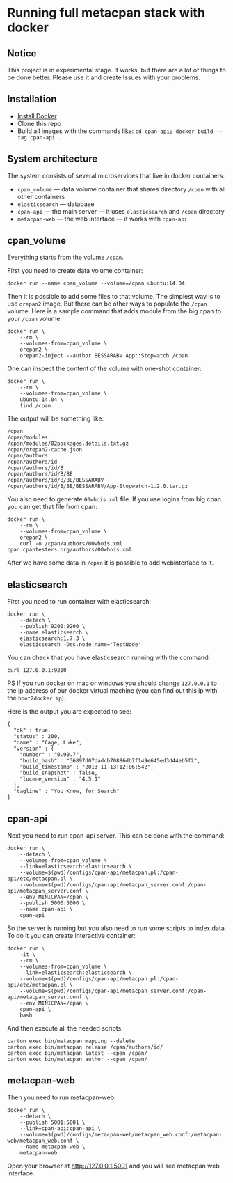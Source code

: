 # Running full metacpan stack with docker

## Notice

This project is in experimental stage. It works, but there are a lot of things
to be done better. Please use it and create Issues with your problems.

## Installation

 * [Install Docker](https://docs.docker.com/installation/)
 * Clone this repo
 * Build all images with the commands like:
   `cd cpan-api; docker build --tag cpan-api .`

## System architecture

The system consists of several microservices that live in docker containers:

 * `cpan_volume` — data volume container that shares directory `/cpan` with
   all other containers
 * `elasticsearch` — database
 * `cpan-api` — the main server — it uses `elasticsearch` and `/cpan`
    directory
 * `metacpan-web` — the web interface — it works with `cpan-api`

## cpan_volume

Everything starts from the volume `/cpan`.

First you need to create data volume container:

    docker run --name cpan_volume --volume=/cpan ubuntu:14.04

Then it is possible to add some files to that volume. The simplest way is to
use `orepan2` image. But there can be other ways to populate the `/cpan`
volume. Here is a sample command that adds module from the big cpan to your
`/cpan` volume:

    docker run \
        --rm \
        --volumes-from=cpan_volume \
        orepan2 \
        orepan2-inject --author BESSARABV App::Stopwatch /cpan

One can inspect the content of the volume with one-shot container:

    docker run \
        --rm \
        --volumes-from=cpan_volume \
        ubuntu:14.04 \
        find /cpan

The output will be something like:

    /cpan
    /cpan/modules
    /cpan/modules/02packages.details.txt.gz
    /cpan/orepan2-cache.json
    /cpan/authors
    /cpan/authors/id
    /cpan/authors/id/B
    /cpan/authors/id/B/BE
    /cpan/authors/id/B/BE/BESSARABV
    /cpan/authors/id/B/BE/BESSARABV/App-Stopwatch-1.2.0.tar.gz

You also need to generate `00whois.xml` file. If you use logins from big cpan
you can get that file from cpan:

    docker run \
        --rm \
        --volumes-from=cpan_volume \
        orepan2 \
        curl -o /cpan/authors/00whois.xml cpan.cpantesters.org/authors/00whois.xml

After we have some data in `/cpan` it is possible to add webinterface to it.

## elasticsearch

First you need to run container with elasticsearch:

    docker run \
        --detach \
        --publish 9200:9200 \
        --name elasticsearch \
        elasticsearch:1.7.3 \
        elasticsearch -Des.node.name='TestNode'

You can check that you have elasticsearch running with the command:

    curl 127.0.0.1:9200

PS If you run docker on mac or windows you should change `127.0.0.1` to the ip
address of our docker virtual machine (you can find out this ip with the
`boot2docker ip`).

Here is the output you are expected to see:

    {
      "ok" : true,
      "status" : 200,
      "name" : "Cage, Luke",
      "version" : {
        "number" : "0.90.7",
        "build_hash" : "36897d07dadcb70886db7f149e645ed3d44eb5f2",
        "build_timestamp" : "2013-11-13T12:06:54Z",
        "build_snapshot" : false,
        "lucene_version" : "4.5.1"
      },
      "tagline" : "You Know, for Search"
    }

## cpan-api

Next you need to run cpan-api server. This can be done with the command:

    docker run \
        --detach \
        --volumes-from=cpan_volume \
        --link=elasticsearch:elasticsearch \
        --volume=$(pwd)/configs/cpan-api/metacpan.pl:/cpan-api/etc/metacpan.pl \
        --volume=$(pwd)/configs/cpan-api/metacpan_server.conf:/cpan-api/metacpan_server.conf \
        --env MINICPAN=/cpan \
        --publish 5000:5000 \
        --name cpan-api \
        cpan-api

So the server is running but you also need to run some scripts to index data.
To do it you can create interactive container:

    docker run \
        -it \
        --rm \
        --volumes-from=cpan_volume \
        --link=elasticsearch:elasticsearch \
        --volume=$(pwd)/configs/cpan-api/metacpan.pl:/cpan-api/etc/metacpan.pl \
        --volume=$(pwd)/configs/cpan-api/metacpan_server.conf:/cpan-api/metacpan_server.conf \
        --env MINICPAN=/cpan \
        cpan-api \
        bash

And then execute all the needed scripts:

    carton exec bin/metacpan mapping --delete
    carton exec bin/metacpan release /cpan/authors/id/
    carton exec bin/metacpan latest --cpan /cpan/
    carton exec bin/metacpan author --cpan /cpan/

## metacpan-web

Then you need to run metacpan-web:

    docker run \
        --detach \
        --publish 5001:5001 \
        --link=cpan-api:cpan-api \
        --volume=$(pwd)/configs/metacpan-web/metacpan_web.conf:/metacpan-web/metacpan_web.conf \
        --name metacpan-web \
        metacpan-web

Open your browser at http://127.0.0.1:5001 and you will see metacpan web
interface.
